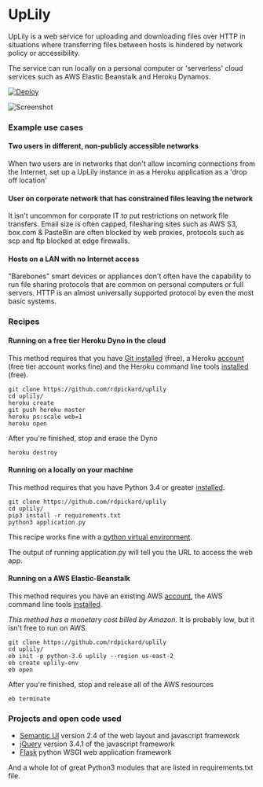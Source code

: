 # UpLily

UpLily is a web service for uploading and downloading files over HTTP in situations where transferring files between
hosts is hindered by network policy or accessibility.

The service can run locally on a personal computer or 'serverless' cloud services such as AWS Elastic Beanstalk and
Heroku Dynamos.

[![Deploy](https://www.herokucdn.com/deploy/button.svg)](https://heroku.com/deploy)

![Screenshot](https://raw.githubusercontent.com/rdpickard/uplily/master/media/UpLily%20screenshot.png)

### Example use cases

#### Two users in different, non-publicly accessible networks

When two users are in networks that don't allow incoming connections from the Internet, set up a UpLily instance
in as a Heroku application as a 'drop off location'

#### User on corporate network that has constrained files leaving the network

It isn't uncommon for corporate IT to put restrictions on network file transfers. Email size is often capped, filesharing sites such as AWS S3, box.com & PasteBin are often blocked by web proxies, protocols such as scp and ftp blocked at edge firewalls.

#### Hosts on a LAN with no Internet access

"Barebones" smart devices or appliances don't often have the capability to run file sharing protocols that are common on personal computers or full servers. HTTP is an almost universally supported protocol by even the most basic systems.

### Recipes

#### Running on a free tier Heroku Dyno in the cloud

This method requires that you have [Git installed](https://git-scm.com/book/en/v2/Getting-Started-Installing-Git) (free), a Heroku [account](https://signup.heroku.com/) (free tier account works fine) and the Heroku command line tools [installed](https://devcenter.heroku.com/articles/heroku-cli) (free).
```
git clone https://github.com/rdpickard/uplily
cd uplily/
heroku create
git push heroku master
heroku ps:scale web=1
heroku open
```

After you're finished, stop and erase the Dyno
```
heroku destroy
```

#### Running on a locally on your machine

This method requires that you have Python 3.4 or greater [installed](https://realpython.com/installing-python/).

```
git clone https://github.com/rdpickard/uplily
cd uplily/
pip3 install -r requirements.txt
python3 application.py
```

This recipe works fine with a [python virtual environment](https://docs.python-guide.org/dev/virtualenvs/).

The output of running application.py will tell you the URL to access the web app.

#### Running on a AWS Elastic-Beanstalk

This method requires you have an existing AWS [account](https://console.aws.amazon.com/?nc2=h_m_mc), the AWS command line tools [installed](https://docs.aws.amazon.com/cli/latest/userguide/cli-chap-install.html).

_This method has a monetary cost billed by Amazon._ It is probably low, but it isn't free to run on AWS.

```
git clone https://github.com/rdpickard/uplily
cd uplily/
eb init -p python-3.6 uplily --region us-east-2
eb create uplily-env
eb open
```

After you're finished, stop and release all of the AWS resources
```
eb terminate
```

### Projects and open code used

+ [Semantic UI](https://semantic-ui.com/) version 2.4 of the web layout and javascript framework
+ [jQuery](https://jquery.com/) version 3.4.1 of the javascript framework
+ [Flask](https://flask.palletsprojects.com/en/1.1.x/) python WSGI web application framework

And a whole lot of great Python3 modules that are listed in requirements.txt file.
